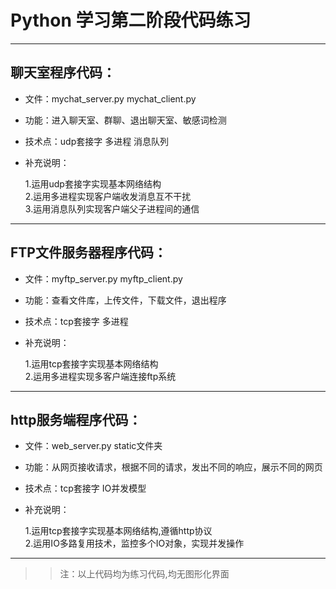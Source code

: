 # Python 学习第二阶段代码练习

---

## 聊天室程序代码：

* 文件：mychat_server.py  mychat_client.py

* 功能：进入聊天室、群聊、退出聊天室、敏感词检测

* 技术点：udp套接字 多进程 消息队列

* 补充说明：

     1.运用udp套接字实现基本网络结构   
     2.运用多进程实现客户端收发消息互不干扰   
     3.运用消息队列实现客户端父子进程间的通信

---

## FTP文件服务器程序代码：

* 文件：myftp_server.py myftp_client.py

* 功能：查看文件库，上传文件，下载文件，退出程序

* 技术点：tcp套接字 多进程 

* 补充说明：

     1.运用tcp套接字实现基本网络结构    
     2.运用多进程实现多客户端连接ftp系统

---

## http服务端程序代码：

* 文件：web_server.py static文件夹

* 功能：从网页接收请求，根据不同的请求，发出不同的响应，展示不同的网页

* 技术点：tcp套接字 IO并发模型

* 补充说明：

     1.运用tcp套接字实现基本网络结构,遵循http协议   
     2.运用IO多路复用技术，监控多个IO对象，实现并发操作

---

>> 注：以上代码均为练习代码,均无图形化界面



